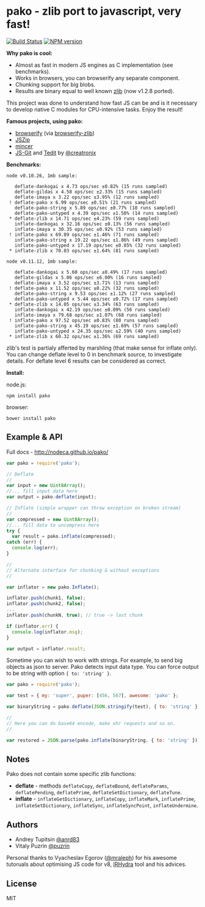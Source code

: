 pako - zlib port to javascript, very fast!
==========================================

[![Build Status](https://travis-ci.org/nodeca/pako.svg?branch=master)](https://travis-ci.org/nodeca/pako)
[![NPM version](https://img.shields.io/npm/v/pako.svg)](https://www.npmjs.org/package/pako)

__Why pako is cool:__

- Almost as fast in modern JS engines as C implementation (see benchmarks).
- Works in browsers, you can browserify any separate component.
- Chunking support for big blobs.
- Results are binary equal to well known [zlib](http://www.zlib.net/) (now v1.2.8 ported).

This project was done to understand how fast JS can be and is it necessary to
develop native C modules for CPU-intensive tasks. Enjoy the result!


__Famous projects, using pako:__

- [browserify](http://browserify.org/) (via [browserify-zlib](https://github.com/devongovett/browserify-zlib))
- [JSZip](http://stuk.github.io/jszip/)
- [mincer](https://github.com/nodeca/mincer)
- [JS-Git](https://github.com/creationix/js-git) and
  [Tedit](https://chrome.google.com/webstore/detail/tedit-development-environ/ooekdijbnbbjdfjocaiflnjgoohnblgf)
  by [@creatronix](https://github.com/creationix)

 

__Benchmarks:__

```
node v0.10.26, 1mb sample:

   deflate-dankogai x 4.73 ops/sec ±0.82% (15 runs sampled)
   deflate-gildas x 4.58 ops/sec ±2.33% (15 runs sampled)
   deflate-imaya x 3.22 ops/sec ±3.95% (12 runs sampled)
 ! deflate-pako x 6.99 ops/sec ±0.51% (21 runs sampled)
   deflate-pako-string x 5.89 ops/sec ±0.77% (18 runs sampled)
   deflate-pako-untyped x 4.39 ops/sec ±1.58% (14 runs sampled)
 * deflate-zlib x 14.71 ops/sec ±4.23% (59 runs sampled)
   inflate-dankogai x 32.16 ops/sec ±0.13% (56 runs sampled)
   inflate-imaya x 30.35 ops/sec ±0.92% (53 runs sampled)
 ! inflate-pako x 69.89 ops/sec ±1.46% (71 runs sampled)
   inflate-pako-string x 19.22 ops/sec ±1.86% (49 runs sampled)
   inflate-pako-untyped x 17.19 ops/sec ±0.85% (32 runs sampled)
 * inflate-zlib x 70.03 ops/sec ±1.64% (81 runs sampled)

node v0.11.12, 1mb sample:

   deflate-dankogai x 5.60 ops/sec ±0.49% (17 runs sampled)
   deflate-gildas x 5.06 ops/sec ±6.00% (16 runs sampled)
   deflate-imaya x 3.52 ops/sec ±3.71% (13 runs sampled)
 ! deflate-pako x 11.52 ops/sec ±0.22% (32 runs sampled)
   deflate-pako-string x 9.53 ops/sec ±1.12% (27 runs sampled)
   deflate-pako-untyped x 5.44 ops/sec ±0.72% (17 runs sampled)
 * deflate-zlib x 14.05 ops/sec ±3.34% (63 runs sampled)
   inflate-dankogai x 42.19 ops/sec ±0.09% (56 runs sampled)
   inflate-imaya x 79.68 ops/sec ±1.07% (68 runs sampled)
 ! inflate-pako x 97.52 ops/sec ±0.83% (80 runs sampled)
   inflate-pako-string x 45.19 ops/sec ±1.69% (57 runs sampled)
   inflate-pako-untyped x 24.35 ops/sec ±2.59% (40 runs sampled)
 * inflate-zlib x 60.32 ops/sec ±1.36% (69 runs sampled)
```

zlib's test is partialy afferted by marshling (that make sense for inflate only).
You can change deflate level to 0 in benchmark source, to investigate details.
For deflate level 6 results can be considered as correct.

__Install:__

node.js:

```
npm install pako
```

browser:

```
bower install pako
```


Example & API
-------------

Full docs - http://nodeca.github.io/pako/

```javascript
var pako = require('pako');

// Deflate
//
var input = new Uint8Array();
//... fill input data here
var output = pako.deflate(input);

// Inflate (simple wrapper can throw exception on broken stream)
//
var compressed = new Uint8Array();
//... fill data to uncompress here
try {
  var result = pako.inflate(compressed);
catch (err) {
  console.log(err);
}

//
// Alternate interface for chunking & without exceptions
//

var inflator = new pako.Inflate();

inflator.push(chunk1, false);
inflator.push(chunk2, false);
...
inflator.push(chunkN, true); // true -> last chunk

if (inflator.err) {
  console.log(inflator.msg);
}

var output = inflator.result;

```

Sometime you can wish to work with strings. For example, to send
big objects as json to server. Pako detects input data type. You can
force output to be string with option `{ to: 'string' }`.

```javascript
var pako = require('pako');

var test = { my: 'super', puper: [456, 567], awesome: 'pako' };

var binaryString = pako.deflate(JSON.stringify(test), { to: 'string' });

//
// Here you can do base64 encode, make xhr requests and so on.
//

var restored = JSON.parse(pako.inflate(binaryString, { to: 'string' }));
```


Notes
-----

Pako does not contain some specific zlib functions:

- __deflate__ -  methods `deflateCopy`, `deflateBound`, `deflateParams`,
  `deflatePending`, `deflatePrime`, `deflateSetDictionary`, `deflateTune`.
- __inflate__ - `inflateGetDictionary`, `inflateCopy`, `inflateMark`,
  `inflatePrime`, `inflateSetDictionary`, `inflateSync`, `inflateSyncPoint`,
  `inflateUndermine`.


Authors
-------

- Andrey Tupitsin [@anrd83](https://github.com/andr83)
- Vitaly Puzrin [@puzrin](https://github.com/puzrin)

Personal thanks to Vyacheslav Egorov ([@mraleph](https://github.com/mraleph))
for his awesome tutoruals about optimising JS code for v8,
[IRHydra](http://mrale.ph/irhydra/) tool and his advices.


License
-------

MIT
